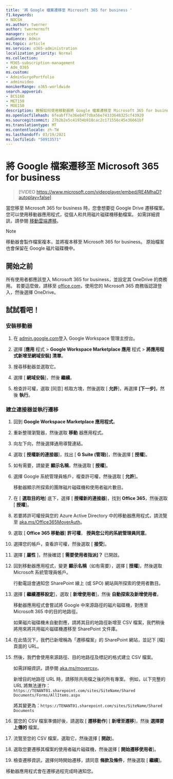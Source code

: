 ```yaml
---
title: '將 Google 檔案遷移至 Microsoft 365 for business '
f1.keywords:
- NOCSH
ms.author: twerner
author: twernermsft
manager: scotv
audience: Admin
ms.topic: article
ms.service: o365-administration
localization_priority: Normal
ms.collection:
- M365-subscription-management
- Adm_O365
ms.custom:
- AdminSurgePortfolio
- adminvideo
monikerRange: o365-worldwide
search.appverid:
- BCS160
- MET150
- MOE150
description: 瞭解如何使用移動器將 Google 檔案遷移至 Microsoft 365 for business。
ms.openlocfilehash: 6feabff7e36e84f7dba56e74333648325cf43920
ms.sourcegitcommit: 27b2b2e5c41934b918cac2c171556c45e36661bf
ms.translationtype: MT
ms.contentlocale: zh-TW
ms.lasthandoff: 03/19/2021
ms.locfileid: "50913571"
---
```

# <a name="migrate-google-files-to-microsoft-365-for-business"></a>將 Google 檔案遷移至 Microsoft 365 for business 

> [!VIDEO https://www.microsoft.com/videoplayer/embed/RE4MhaD?autoplay=false]

當您移至 Microsoft 365 for business 時，您會想要從 Google Drive 遷移檔案。 您可以使用移動器應用程式，從個人和共用磁片磁碟機移動檔案。 如需詳細資訊，請參閱 [移動雲端遷移](/sharepointmigration/mover-plan-migration)。

> [!NOTE]
> 移動器會製作檔案複本，並將複本移至 Microsoft 365 for business。 原始檔案也會保留在 Google 磁片磁碟機中。

## <a name="before-you-start"></a>開始之前

所有使用者都應該登入 Microsoft 365 for business，並設定其 OneDrive 的商務用。 若要這麼做，請移至 [office.com](https://office.com)，使用您的 Microsoft 365 商務版認證登入，然後選擇 OneDrive。

## <a name="try-it"></a>試試看吧！

### <a name="install-mover"></a>安裝移動器

1. 在 [admin.google.com](https://admin.google.com)登入 Google Workspace 管理主控台。

1. 選擇 [**應用** 程式  >  **Google Workspace Marketplace 應用** 程式  >  **將應用程式新增至網域安裝] 清單**。

1. 搜尋移動器並選取它。

1. 選擇 [ **網域安裝**]，然後 **繼續**。

1. 檢查許可權，選取 [同意] 核取方塊，然後選取 [ **允許**]，再選擇 **[下一步]**，然後 **執行**。

### <a name="create-connectors-and-run-the-migration"></a>建立連接器並執行遷移

1. 回到 **Google Workspace Marketplace 應用程式**。
1. 重新整理瀏覽器，然後選取 **移動** 器應用程式。
1. 向左下向，然後選擇通用導覽連結。
1. 選取 [ **授權新的連接器**]，找出 [ **G Suite (管理)**]，然後選擇 [ **授權**]。
1. 如有需要，請變更 **顯示名稱**，然後選取 [ **授權**]。
1. 選擇 Google 系統管理員帳戶，複查許可權，然後選取 [ **允許**]。

    移動器顯示所探索的團隊磁片磁碟機和使用者磁片數目。 

1. 在 [ **選取目的地**] 底下，選擇 [ **授權新的連接器**]，找到 **Office 365**，然後選取 [ **授權**]。
1. 若要將許可權授與您的 Azure Active Directory 中的移動器應用程式，請流覽至 [aka.ms/Office365MoverAuth](https://aka.ms/Office365MoverAuth)。
1. 選取 [ **Office 365 移動器**] **許可權**， **授與您公司的系統管理員同意**。
1. 選擇您的帳戶，查看許可權，然後選取 [ **接受**]。
1. 選擇 [ **屬性** ]，然後確認 [ **需要使用者指派]？** 已開啟。
1. 回到移動器應用程式，變更 **顯示名稱**（如有需要），選擇 [ **授權**]，然後選取 Microsoft 系統管理員帳戶。

    行動電話會通知您 SharePoint 線上 (或 SPO) 網站與所探索的使用者數目。
1. 選擇 [ **繼續遷移設定**]，選取 [ **新增使用者**]，然後 **自動探索及新增使用者**。

    移動器應用程式會嘗試將 Google 中來源路徑的磁片磁碟機，對應至 Microsoft 365 中的目的地路徑。 

    如果磁片磁碟機未自動對應，請將其目的地路徑新增至 CSV 檔案，我們稍後將用來將共用磁片磁碟機遷移至 SharePoint 文件庫。 

1. 在此情況下，我們已新增稱為「遷移檔案」的 SharePoint 網站，並記下 [檔] 頁面的 URL。 
1. 然後，我們會使用來源路徑、目的地路徑及標記的格式建立 CSV 檔案。 

    如需詳細資訊，請參閱 [aka.ms/movercsv](/sharepointmigration/mover-create-migration-csv)。

    新增目的地路徑 URL 時，請移除共用檔之後的所有專案。 例如，以下完整的 URL 將無法運作：`https://TENANT01.sharepoint.com/sites/SiteName/Shared Documents/Forms/AllItems.aspx`

    將其變更為：`https://TENANT01.sharepoint.com/sites/SiteName/Shared Documents`

1. 當您的 CSV 檔案準備好後，請選取 [ **遷移動作**] [ **新增至遷移**]，然後 **選擇要上傳的** 檔案。
1. 流覽至您的 CSV 檔案，選取它，然後選擇 [ **開啟**]。
1. 選取您要遷移其檔案的使用者磁片磁碟機，然後選擇 [ **開始遷移使用者**]。
1. 檢查遷移資訊，選擇何時開始遷移，請同意 **條款及條件**，然後選取 [ **繼續**]。

移動器應用程式會在遷移過程完成時通知您。
